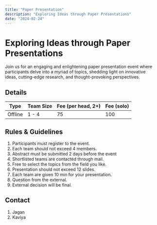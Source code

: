 ```yaml
---
title: "Paper Presentation"
description: "Exploring Ideas through Paper Presentations"
date: "2024-02-24"
---
```


# Exploring Ideas through Paper Presentations

Join us for an engaging and enlightening paper presentation event where participants delve into a myriad of topics, shedding light on innovative ideas, cutting-edge research, and thought-provoking perspectives.

## Details

| Type    | Team Size | Fee (per head, 2+) | Fee (solo) |
| ------- | --------- | ------------------ | ---------- |
| Offline | 1 - 4     | 75                 | 100        |

## Rules & Guidelines

1.  Participants must register to the event.
2.  Each team should not exceed 4 members.
3.  Abstract must be submitted 2 days before the event
4.  Shortlisted teams are contacted through mail.
5.  Free to select the topics from the field you like.
6.  Presentation should not exceed 12 slides.
7.  Each team are given 10 min for your presentation.
8.  Question from the external.
9.  External decision will be final.

## Contact

1. Jagan
2. Kaviya